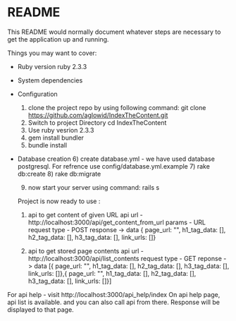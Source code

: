 # README

This README would normally document whatever steps are necessary to get the
application up and running.

Things you may want to cover:

* Ruby version
  ruby 2.3.3

* System dependencies
  
* Configuration
  1) clone the project repo by using following command:
    git clone https://github.com/aglowid/IndexTheContent.git
  2) Switch to project Directory 
    cd IndexTheContent
  3) Use ruby vesrion 2.3.3
  4) gem install bundler
  5) bundle install

* Database creation
  6) create database.yml - we have used database postgresql. For refrence use config/database.yml.example
  7) rake db:create
  8) rake db:migrate

  9) now start your server using command:
    rails s 

  Project is now ready to use : 
  
  1) api to get content of given URL
  api url - http://localhost:3000/api/get_content_from_url 
  params - URL
  request type - POST
  response -> data { page_url: "", h1_tag_data: [], h2_tag_data: [], h3_tag_data: [], link_urls: []}

  2) api to get stored page contents 
  api url - http://localhost:3000/api/list_contents
  request type - GET
  reponse -> data [{ page_url: "", h1_tag_data: [], h2_tag_data: [], h3_tag_data: [], link_urls: []},{ page_url: "", h1_tag_data: [], h2_tag_data: [], h3_tag_data: [], link_urls: []}] 


For api help - visit http://localhost:3000/api_help/index
On api help page, api list is available. and you can also call api from there. Response will be displayed to that page.

